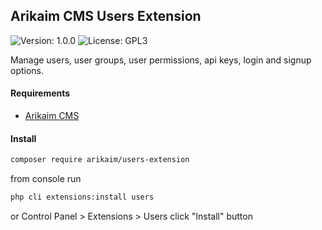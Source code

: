 ## Arikaim CMS Users Extension
![Version: 1.0.0](https://img.shields.io/github/release/arikaim/users-extension.svg)
![License: GPL3](https://img.shields.io/badge/License-GPLv3-blue.svg)


Manage users, user groups, user permissions, api keys, login and signup options.


#### Requirements   
  * [Arikaim CMS](https://github.com/arikaim/arikaim)


#### Install

```sh
composer require arikaim/users-extension
```

from console run 

```sh
php cli extensions:install users
```

or Control Panel > Extensions > Users  click "Install" button